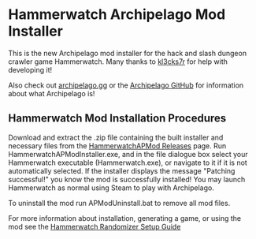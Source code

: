 # Hammerwatch Archipelago Mod Installer

This is the new Archipelago mod installer for the hack and slash dungeon crawler game Hammerwatch. Many thanks to [kl3cks7r](https://github.com/kl3cks7r) for help with developing it!

Also check out [archipelago.gg](https://archipelago.gg/) or the [Archipelago GitHub](https://github.com/ArchipelagoMW/Archipelago/releases) for information about what Archipelago is!

## Hammerwatch Mod Installation Procedures

Download and extract the .zip file containing the built installer and necessary files from the 
[HammerwatchAPMod Releases](https://github.com/Parcosmic/HammerwatchAPMod/releases) page. Run HammerwatchAPModInstaller.exe, and
in the file dialogue box select your Hammerwatch executable (Hammerwatch.exe), or navigate to it if it is not
automatically selected. If the installer displays the message "Patching successful!" you know the mod is successfully
installed! You may launch Hammerwatch as normal using Steam to play with Archipelago.

To uninstall the mod run APModUninstall.bat to remove all mod files.

For more information about installation, generating a game, or using the mod see the 
[Hammerwatch Randomizer Setup Guide](https://github.com/Parcosmic/Hammerwatch-Archipelago/blob/dev/worlds/hammerwatch/docs/setup_en.md)
